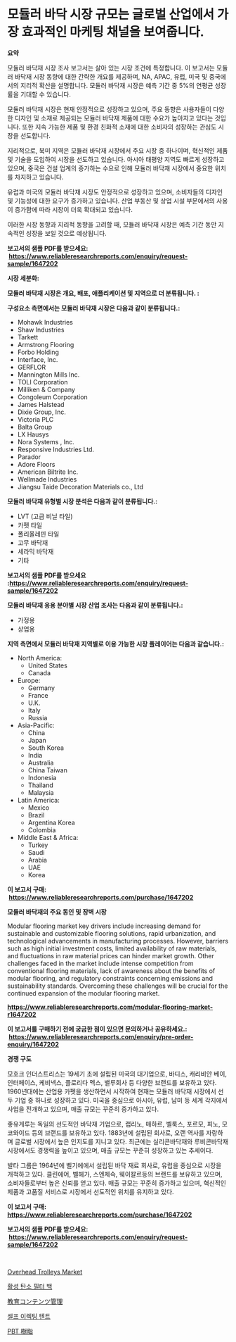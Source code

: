 <p><h1>모듈러 바닥 시장 규모는 글로벌 산업에서 가장 효과적인 마케팅 채널을 보여줍니다.</h1></p><p><strong>요약</strong></p>
<p><p>모듈러 바닥재 시장 조사 보고서는 살아 있는 시장 조건에 특정합니다. 이 보고서는 모듈러 바닥재 시장 동향에 대한 간략한 개요를 제공하며, NA, APAC, 유럽, 미국 및 중국에서의 지리적 확산을 설명합니다. 모듈러 바닥재 시장은 예측 기간 중 5%의 연평균 성장률을 기대할 수 있습니다.</p><p>모듈러 바닥재 시장은 현재 안정적으로 성장하고 있으며, 주요 동향은 사용자들이 다양한 디자인 및 소재로 제공되는 모듈러 바닥재 제품에 대한 수요가 높아지고 있다는 것입니다. 또한 지속 가능한 제품 및 환경 친화적 소재에 대한 소비자의 성장하는 관심도 시장을 선도합니다.</p><p>지리적으로, 북미 지역은 모듈러 바닥재 시장에서 주요 시장 중 하나이며, 혁신적인 제품 및 기술을 도입하여 시장을 선도하고 있습니다. 아시아 태평양 지역도 빠르게 성장하고 있으며, 중국은 건설 업계의 증가하는 수요로 인해 모듈러 바닥재 시장에서 중요한 위치를 차지하고 있습니다.</p><p>유럽과 미국의 모듈러 바닥재 시장도 안정적으로 성장하고 있으며, 소비자들의 디자인 및 기능성에 대한 요구가 증가하고 있습니다. 산업 부동산 및 상업 시설 부문에서의 사용이 증가함에 따라 시장이 더욱 확대되고 있습니다. </p><p>이러한 시장 동향과 지리적 동향을 고려할 때, 모듈러 바닥재 시장은 예측 기간 동안 지속적인 성장을 보일 것으로 예상됩니다.</p></p>
<p><strong>보고서의 샘플 PDF를 받으세요: &nbsp;<a href="https://www.reliableresearchreports.com/enquiry/request-sample/1647202">https://www.reliableresearchreports.com/enquiry/request-sample/1647202</a></strong></p>
<p><strong>시장 세분화:</strong></p>
<p><strong> 모듈러 바닥재 시장은 개요, 배포, 애플리케이션 및 지역으로 더 분류됩니다. :</strong></p>
<p><strong>구성요소 측면에서는 모듈러 바닥재 시장은 다음과 같이 분류됩니다.:</strong></p>
<p><ul><li>Mohawk Industries</li><li>Shaw Industries</li><li>Tarkett</li><li>Armstrong Flooring</li><li>Forbo Holding</li><li>Interface, Inc.</li><li>GERFLOR</li><li>Mannington Mills Inc.</li><li>TOLI Corporation</li><li>Milliken & Company</li><li>Congoleum Corporation</li><li>James Halstead</li><li>Dixie Group, Inc.</li><li>Victoria PLC</li><li>Balta Group</li><li>LX Hausys</li><li>Nora Systems , Inc.</li><li>Responsive Industries Ltd.</li><li>Parador</li><li>Adore Floors</li><li>American Biltrite Inc.</li><li>Wellmade Industries</li><li>Jiangsu Taide Decoration Materials co., Ltd</li></ul></p>
<p><strong> 모듈러 바닥재 유형별 시장 분석은 다음과 같이 분류됩니다.:</strong></p>
<p><ul><li>LVT (고급 비닐 타일)</li><li>카펫 타일</li><li>폴리올레핀 타일</li><li>고무 바닥재</li><li>세라믹 바닥재</li><li>기타</li></ul></p>
<p><strong>보고서의 샘플 PDF를 받으세요 :<a href="https://www.reliableresearchreports.com/enquiry/request-sample/1647202">https://www.reliableresearchreports.com/enquiry/request-sample/1647202</a></strong></p>
<p><strong> 모듈러 바닥재 응용 분야별 시장 산업 조사는 다음과 같이 분류됩니다.:</strong></p>
<p><ul><li>가정용</li><li>상업용</li></ul></p>
<p><strong>지역 측면에서 모듈러 바닥재 지역별로 이용 가능한 시장 플레이어는 다음과 같습니다.:</strong></p>
<p><ul>
    <li>
        North America:
        <ul>
            <li>United States</li>
            <li>Canada</li>
        </ul>
    </li>
    <li>
        Europe:
        <ul>
            <li>Germany</li>
            <li>France</li>
            <li>U.K.</li>
            <li>Italy</li>
            <li>Russia</li>
        </ul>
    </li>
    <li>
        Asia-Pacific:
        <ul>
            <li>China</li>
            <li>Japan</li>
            <li>South Korea</li>
            <li>India</li>
            <li>Australia</li>
            <li>China Taiwan</li>
            <li>Indonesia</li>
            <li>Thailand</li>
            <li>Malaysia</li>
        </ul>
    </li>
    <li>
        Latin America:
        <ul>
            <li>Mexico</li>
            <li>Brazil</li>
            <li>Argentina Korea</li>
            <li>Colombia</li>
        </ul>
    </li>
    <li>
        Middle East & Africa:
        <ul>
            <li>Turkey</li>
            <li>Saudi</li>
            <li>Arabia</li>
            <li>UAE</li>
            <li>Korea</li>
        </ul>
    </li>
    </ul></p>
<p><strong>이 보고서 구매: &nbsp;<a href="https://www.reliableresearchreports.com/purchase/1647202">https://www.reliableresearchreports.com/purchase/1647202</a></strong></p>
<p><strong>모듈러 바닥재의 주요 동인 및 장벽 시장</strong></p>
<p><p>Modular flooring market key drivers include increasing demand for sustainable and customizable flooring solutions, rapid urbanization, and technological advancements in manufacturing processes. However, barriers such as high initial investment costs, limited availability of raw materials, and fluctuations in raw material prices can hinder market growth. Other challenges faced in the market include intense competition from conventional flooring materials, lack of awareness about the benefits of modular flooring, and regulatory constraints concerning emissions and sustainability standards. Overcoming these challenges will be crucial for the continued expansion of the modular flooring market.</p></p>
<p><strong><a href="https://www.reliableresearchreports.com/modular-flooring-market-r1647202">https://www.reliableresearchreports.com/modular-flooring-market-r1647202</a></strong></p>
<p><strong>이 보고서를 구매하기 전에 궁금한 점이 있으면 문의하거나 공유하세요.: &nbsp;<a href="https://www.reliableresearchreports.com/enquiry/pre-order-enquiry/1647202">https://www.reliableresearchreports.com/enquiry/pre-order-enquiry/1647202</a></strong></p>
<p><strong>경쟁 구도</strong></p>
<p><p>모호크 인더스트리스는 19세기 초에 설립된 미국의 대기업으로, 바디스, 캐리비안 베이, 인터페이스, 케비넥스, 플로리다 멕스, 밸루회사 등 다양한 브랜드를 보유하고 있다. 1960년대에는 산업용 카펫을 생산하면서 시작하여 현재는 모듈러 바닥재 시장에서 선두 기업 중 하나로 성장하고 있다. 미국을 중심으로 아시아, 유럽, 남미 등 세계 각지에서 사업을 전개하고 있으며, 매출 규모는 꾸준히 증가하고 있다.</p><p>좋유게루는 독일의 선도적인 바닥재 기업으로, 랩리노, 매하르, 벨룩스, 포르모, 피노, 모코와이드 등의 브랜드를 보유하고 있다. 1883년에 설립된 회사로, 오랜 역사를 자랑하며 글로벌 시장에서 높은 인지도를 지니고 있다. 최근에는 실리콘바닥재와 루비콘바닥재 시장에서도 경쟁력을 높이고 있으며, 매출 규모는 꾸준히 성장하고 있는 추세이다.</p><p>발타 그룹은 1964년에 벨기에에서 설립된 바닥 재료 회사로, 유럽을 중심으로 시장을 개척하고 있다. 클린에어, 벨헤가, 스엔제슥, 웨이칼르등의 브랜드를 보유하고 있으며, 소비자들로부터 높은 신뢰를 얻고 있다. 매출 규모는 꾸준히 증가하고 있으며, 혁신적인 제품과 고품질 서비스로 시장에서 선도적인 위치를 유지하고 있다.</p></p>
<p><strong>이 보고서 구매: &nbsp; <a href="https://www.reliableresearchreports.com/purchase/1647202">https://www.reliableresearchreports.com/purchase/1647202</a></strong></p>
<p><strong>보고서의 샘플 PDF를 받으세요: &nbsp;<a href="https://www.reliableresearchreports.com/enquiry/request-sample/1647202">https://www.reliableresearchreports.com/enquiry/request-sample/1647202</a></strong><strong></strong></p>
<p>&nbsp;</p>
<p><p><a href="https://github.com/mbisetmhermsr/Market-Research-Report-List-2/blob/main/overhead-trolleys-market.md">Overhead Trolleys Market</a></p><p><a href="https://medium.com/@haroldwarren626/%ED%99%9C%EC%84%B1%ED%83%84-%ED%95%84%ED%84%B0-%EB%B0%B1-%EC%8B%9C%EC%9E%A5-%EC%9C%A0%ED%98%95-%EC%9D%91%EC%9A%A9-%EB%B0%8F-%EC%A7%80%EB%A6%AC%EC%97%90-%EB%8C%80%ED%95%9C-%ED%8F%AC%EA%B4%84%EC%A0%81%EC%9D%B8-%ED%8F%89%EA%B0%80-3cb73f4a2cc8">활성 탄소 필터 백</a></p><p><a href="https://github.com/RodHoppe07/Market-Research-Report-List-1/blob/main/147588327204.md">教育コンテンツ管理</a></p><p><a href="https://medium.com/@guyeichert86/%EC%9E%90%EA%B0%80-%EC%84%B8%EC%9B%8C%EC%A7%80%EB%8A%94-%ED%85%90%ED%8A%B8-%EC%8B%9C%EC%9E%A5-%EB%B6%84%EC%84%9D-%EC%A0%84-%EC%84%B8%EA%B3%84-%EC%82%B0%EC%97%85-%EC%A0%84%EB%A7%9D%EA%B3%BC-%EC%98%88%EC%B8%A1-2024%EB%85%84%EB%B6%80%ED%84%B0-2031%EB%85%84-3fb820e63694">셀프 이렉팅 텐트</a></p><p><a href="https://medium.com/@tigerprawn1996/pbt%E3%83%AC%E3%82%B8%E3%83%B3%E5%B8%82%E5%A0%B4%E3%81%AE%E8%A6%8F%E6%A8%A1-cagr-%E3%83%88%E3%83%AC%E3%83%B3%E3%83%89%E3%81%AF2024%E5%B9%B4%E3%81%8B%E3%82%892030%E5%B9%B4%E3%81%BE%E3%81%A7-97ced991beac">PBT 樹脂</a></p></p>
